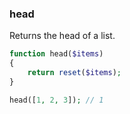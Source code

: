 ### head
Returns the head of a list.

```php
function head($items)
{
    return reset($items);
}
```

```php
head([1, 2, 3]); // 1
```
